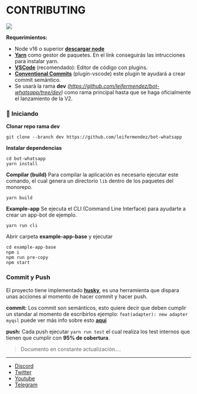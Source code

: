 # CONTRIBUTING

![](https://i.giphy.com/media/ntMt6TvalpstTIx7Ak/giphy.webp)

__Requerimientos:__
- Node v16 o superior __[descargar node](https://nodejs.org/es/download/)__
- __[Yarn](https://classic.yarnpkg.com/lang/en/docs/install/#windows-stable)__ como gestor de paquetes. En el link conseguirás las intrucciones para instalar yarn.
- __[VSCode](https://code.visualstudio.com/download)__ (recomendado): Editor de código con plugins.
- __[Conventional Commits](https://marketplace.visualstudio.com/items?itemName=vivaxy.vscode-conventional-commits&ssr=false#overview)__ (plugin-vscode) este plugin te ayudará a crear commit semántico.
- Se usará la rama __dev__ *(https://github.com/leifermendez/bot-whatsapp/tree/dev)* como rama principal hasta que se haga oficialmente el lanzamiento de la V2.

### 🚀 Iniciando

__Clonar repo rama dev__
```
git clone --branch dev https://github.com/leifermendez/bot-whatsapp
```
__Instalar dependencias__
``` 
cd bot-whatsapp
yarn install
```

__Compilar (build)__
Para compilar la aplicación es necesario ejecutar este comando, el cual genera un directorio `lib` dentro de los paquetes del monorepo.

```
yarn build
```

__Example-app__
Se ejecuta el CLI (Command Line Interface) para ayudarte a crear un app-bot de ejemplo.
```
yarn run cli
```

Abrir carpeta __example-app-base__ y ejecutar
```
cd example-app-base
npm i
npm run pre-copy
npm start
```

### __Commit y Push__

El proyecto tiene implementado __[husky](https://typicode.github.io/husky/#/)__, es una herramienta que dispara unas acciones al momento de hacer commit y hacer push.

__commit:__ Los commit son semánticos, esto quiere decir que deben cumplir un standar al momento de escribirlos ejemplo: ` feat(adapter): new adapter myqsl ` puede ver más info sobre esto __[aquí](https://github.com/conventional-changelog/commitlint/#what-is-commitlint)__

__push:__ Cada push ejecutar `yarn run test` el cual realiza los test internos que tienen que cumplir con __95% de cobertura__.


> Documento en constante actualización....

------
-   [Discord](https://link.codigoencasa.com/DISCORD)
-   [Twitter](https://twitter.com/leifermendez)
-   [Youtube](https://www.youtube.com/watch?v=5lEMCeWEJ8o&list=PL_WGMLcL4jzWPhdhcUyhbFU6bC0oJd2BR)
-   [Telegram](https://t.me/leifermendez)

